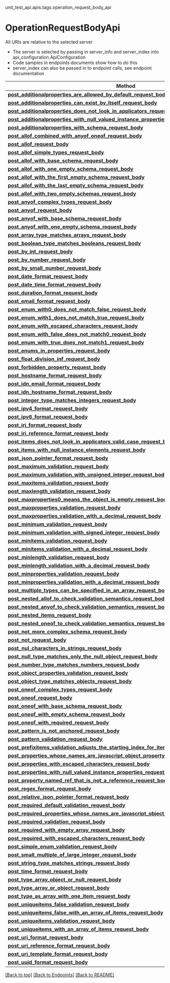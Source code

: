 <a name="top"></a>
unit_test_api.apis.tags.operation_request_body_api
# OperationRequestBodyApi

All URIs are relative to the selected server
- The server is selected by passing in server_info and server_index into api_configuration.ApiConfiguration
- Code samples in endpoints documents show how to do this
- server_index can also be passed in to endpoint calls, see endpoint documentation

Method | Description
------ | -------------
[**post_additionalproperties_are_allowed_by_default_request_body**](../../paths/request_body_post_additionalproperties_are_allowed_by_default_request_body/post.md) | 
[**post_additionalproperties_can_exist_by_itself_request_body**](../../paths/request_body_post_additionalproperties_can_exist_by_itself_request_body/post.md) | 
[**post_additionalproperties_does_not_look_in_applicators_request_body**](../../paths/request_body_post_additionalproperties_does_not_look_in_applicators_request_body/post.md) | 
[**post_additionalproperties_with_null_valued_instance_properties_request_body**](../../paths/request_body_post_additionalproperties_with_null_valued_instance_properties_request_body/post.md) | 
[**post_additionalproperties_with_schema_request_body**](../../paths/request_body_post_additionalproperties_with_schema_request_body/post.md) | 
[**post_allof_combined_with_anyof_oneof_request_body**](../../paths/request_body_post_allof_combined_with_anyof_oneof_request_body/post.md) | 
[**post_allof_request_body**](../../paths/request_body_post_allof_request_body/post.md) | 
[**post_allof_simple_types_request_body**](../../paths/request_body_post_allof_simple_types_request_body/post.md) | 
[**post_allof_with_base_schema_request_body**](../../paths/request_body_post_allof_with_base_schema_request_body/post.md) | 
[**post_allof_with_one_empty_schema_request_body**](../../paths/request_body_post_allof_with_one_empty_schema_request_body/post.md) | 
[**post_allof_with_the_first_empty_schema_request_body**](../../paths/request_body_post_allof_with_the_first_empty_schema_request_body/post.md) | 
[**post_allof_with_the_last_empty_schema_request_body**](../../paths/request_body_post_allof_with_the_last_empty_schema_request_body/post.md) | 
[**post_allof_with_two_empty_schemas_request_body**](../../paths/request_body_post_allof_with_two_empty_schemas_request_body/post.md) | 
[**post_anyof_complex_types_request_body**](../../paths/request_body_post_anyof_complex_types_request_body/post.md) | 
[**post_anyof_request_body**](../../paths/request_body_post_anyof_request_body/post.md) | 
[**post_anyof_with_base_schema_request_body**](../../paths/request_body_post_anyof_with_base_schema_request_body/post.md) | 
[**post_anyof_with_one_empty_schema_request_body**](../../paths/request_body_post_anyof_with_one_empty_schema_request_body/post.md) | 
[**post_array_type_matches_arrays_request_body**](../../paths/request_body_post_array_type_matches_arrays_request_body/post.md) | 
[**post_boolean_type_matches_booleans_request_body**](../../paths/request_body_post_boolean_type_matches_booleans_request_body/post.md) | 
[**post_by_int_request_body**](../../paths/request_body_post_by_int_request_body/post.md) | 
[**post_by_number_request_body**](../../paths/request_body_post_by_number_request_body/post.md) | 
[**post_by_small_number_request_body**](../../paths/request_body_post_by_small_number_request_body/post.md) | 
[**post_date_format_request_body**](../../paths/request_body_post_date_format_request_body/post.md) | 
[**post_date_time_format_request_body**](../../paths/request_body_post_date_time_format_request_body/post.md) | 
[**post_duration_format_request_body**](../../paths/request_body_post_duration_format_request_body/post.md) | 
[**post_email_format_request_body**](../../paths/request_body_post_email_format_request_body/post.md) | 
[**post_enum_with0_does_not_match_false_request_body**](../../paths/request_body_post_enum_with0_does_not_match_false_request_body/post.md) | 
[**post_enum_with1_does_not_match_true_request_body**](../../paths/request_body_post_enum_with1_does_not_match_true_request_body/post.md) | 
[**post_enum_with_escaped_characters_request_body**](../../paths/request_body_post_enum_with_escaped_characters_request_body/post.md) | 
[**post_enum_with_false_does_not_match0_request_body**](../../paths/request_body_post_enum_with_false_does_not_match0_request_body/post.md) | 
[**post_enum_with_true_does_not_match1_request_body**](../../paths/request_body_post_enum_with_true_does_not_match1_request_body/post.md) | 
[**post_enums_in_properties_request_body**](../../paths/request_body_post_enums_in_properties_request_body/post.md) | 
[**post_float_division_inf_request_body**](../../paths/request_body_post_float_division_inf_request_body/post.md) | 
[**post_forbidden_property_request_body**](../../paths/request_body_post_forbidden_property_request_body/post.md) | 
[**post_hostname_format_request_body**](../../paths/request_body_post_hostname_format_request_body/post.md) | 
[**post_idn_email_format_request_body**](../../paths/request_body_post_idn_email_format_request_body/post.md) | 
[**post_idn_hostname_format_request_body**](../../paths/request_body_post_idn_hostname_format_request_body/post.md) | 
[**post_integer_type_matches_integers_request_body**](../../paths/request_body_post_integer_type_matches_integers_request_body/post.md) | 
[**post_ipv4_format_request_body**](../../paths/request_body_post_ipv4_format_request_body/post.md) | 
[**post_ipv6_format_request_body**](../../paths/request_body_post_ipv6_format_request_body/post.md) | 
[**post_iri_format_request_body**](../../paths/request_body_post_iri_format_request_body/post.md) | 
[**post_iri_reference_format_request_body**](../../paths/request_body_post_iri_reference_format_request_body/post.md) | 
[**post_items_does_not_look_in_applicators_valid_case_request_body**](../../paths/request_body_post_items_does_not_look_in_applicators_valid_case_request_body/post.md) | 
[**post_items_with_null_instance_elements_request_body**](../../paths/request_body_post_items_with_null_instance_elements_request_body/post.md) | 
[**post_json_pointer_format_request_body**](../../paths/request_body_post_json_pointer_format_request_body/post.md) | 
[**post_maximum_validation_request_body**](../../paths/request_body_post_maximum_validation_request_body/post.md) | 
[**post_maximum_validation_with_unsigned_integer_request_body**](../../paths/request_body_post_maximum_validation_with_unsigned_integer_request_body/post.md) | 
[**post_maxitems_validation_request_body**](../../paths/request_body_post_maxitems_validation_request_body/post.md) | 
[**post_maxlength_validation_request_body**](../../paths/request_body_post_maxlength_validation_request_body/post.md) | 
[**post_maxproperties0_means_the_object_is_empty_request_body**](../../paths/request_body_post_maxproperties0_means_the_object_is_empty_request_body/post.md) | 
[**post_maxproperties_validation_request_body**](../../paths/request_body_post_maxproperties_validation_request_body/post.md) | 
[**post_maxproperties_validation_with_a_decimal_request_body**](../../paths/request_body_post_maxproperties_validation_with_a_decimal_request_body/post.md) | 
[**post_minimum_validation_request_body**](../../paths/request_body_post_minimum_validation_request_body/post.md) | 
[**post_minimum_validation_with_signed_integer_request_body**](../../paths/request_body_post_minimum_validation_with_signed_integer_request_body/post.md) | 
[**post_minitems_validation_request_body**](../../paths/request_body_post_minitems_validation_request_body/post.md) | 
[**post_minitems_validation_with_a_decimal_request_body**](../../paths/request_body_post_minitems_validation_with_a_decimal_request_body/post.md) | 
[**post_minlength_validation_request_body**](../../paths/request_body_post_minlength_validation_request_body/post.md) | 
[**post_minlength_validation_with_a_decimal_request_body**](../../paths/request_body_post_minlength_validation_with_a_decimal_request_body/post.md) | 
[**post_minproperties_validation_request_body**](../../paths/request_body_post_minproperties_validation_request_body/post.md) | 
[**post_minproperties_validation_with_a_decimal_request_body**](../../paths/request_body_post_minproperties_validation_with_a_decimal_request_body/post.md) | 
[**post_multiple_types_can_be_specified_in_an_array_request_body**](../../paths/request_body_post_multiple_types_can_be_specified_in_an_array_request_body/post.md) | 
[**post_nested_allof_to_check_validation_semantics_request_body**](../../paths/request_body_post_nested_allof_to_check_validation_semantics_request_body/post.md) | 
[**post_nested_anyof_to_check_validation_semantics_request_body**](../../paths/request_body_post_nested_anyof_to_check_validation_semantics_request_body/post.md) | 
[**post_nested_items_request_body**](../../paths/request_body_post_nested_items_request_body/post.md) | 
[**post_nested_oneof_to_check_validation_semantics_request_body**](../../paths/request_body_post_nested_oneof_to_check_validation_semantics_request_body/post.md) | 
[**post_not_more_complex_schema_request_body**](../../paths/request_body_post_not_more_complex_schema_request_body/post.md) | 
[**post_not_request_body**](../../paths/request_body_post_not_request_body/post.md) | 
[**post_nul_characters_in_strings_request_body**](../../paths/request_body_post_nul_characters_in_strings_request_body/post.md) | 
[**post_null_type_matches_only_the_null_object_request_body**](../../paths/request_body_post_null_type_matches_only_the_null_object_request_body/post.md) | 
[**post_number_type_matches_numbers_request_body**](../../paths/request_body_post_number_type_matches_numbers_request_body/post.md) | 
[**post_object_properties_validation_request_body**](../../paths/request_body_post_object_properties_validation_request_body/post.md) | 
[**post_object_type_matches_objects_request_body**](../../paths/request_body_post_object_type_matches_objects_request_body/post.md) | 
[**post_oneof_complex_types_request_body**](../../paths/request_body_post_oneof_complex_types_request_body/post.md) | 
[**post_oneof_request_body**](../../paths/request_body_post_oneof_request_body/post.md) | 
[**post_oneof_with_base_schema_request_body**](../../paths/request_body_post_oneof_with_base_schema_request_body/post.md) | 
[**post_oneof_with_empty_schema_request_body**](../../paths/request_body_post_oneof_with_empty_schema_request_body/post.md) | 
[**post_oneof_with_required_request_body**](../../paths/request_body_post_oneof_with_required_request_body/post.md) | 
[**post_pattern_is_not_anchored_request_body**](../../paths/request_body_post_pattern_is_not_anchored_request_body/post.md) | 
[**post_pattern_validation_request_body**](../../paths/request_body_post_pattern_validation_request_body/post.md) | 
[**post_prefixitems_validation_adjusts_the_starting_index_for_items_request_body**](../../paths/request_body_post_prefixitems_validation_adjusts_the_starting_index_for_items_request_body/post.md) | 
[**post_properties_whose_names_are_javascript_object_property_names_request_body**](../../paths/request_body_post_properties_whose_names_are_javascript_object_property_names_request_body/post.md) | 
[**post_properties_with_escaped_characters_request_body**](../../paths/request_body_post_properties_with_escaped_characters_request_body/post.md) | 
[**post_properties_with_null_valued_instance_properties_request_body**](../../paths/request_body_post_properties_with_null_valued_instance_properties_request_body/post.md) | 
[**post_property_named_ref_that_is_not_a_reference_request_body**](../../paths/request_body_post_property_named_ref_that_is_not_a_reference_request_body/post.md) | 
[**post_regex_format_request_body**](../../paths/request_body_post_regex_format_request_body/post.md) | 
[**post_relative_json_pointer_format_request_body**](../../paths/request_body_post_relative_json_pointer_format_request_body/post.md) | 
[**post_required_default_validation_request_body**](../../paths/request_body_post_required_default_validation_request_body/post.md) | 
[**post_required_properties_whose_names_are_javascript_object_property_names_request_body**](../../paths/request_body_post_required_properties_whose_names_are_javascript_object_property_names_request_body/post.md) | 
[**post_required_validation_request_body**](../../paths/request_body_post_required_validation_request_body/post.md) | 
[**post_required_with_empty_array_request_body**](../../paths/request_body_post_required_with_empty_array_request_body/post.md) | 
[**post_required_with_escaped_characters_request_body**](../../paths/request_body_post_required_with_escaped_characters_request_body/post.md) | 
[**post_simple_enum_validation_request_body**](../../paths/request_body_post_simple_enum_validation_request_body/post.md) | 
[**post_small_multiple_of_large_integer_request_body**](../../paths/request_body_post_small_multiple_of_large_integer_request_body/post.md) | 
[**post_string_type_matches_strings_request_body**](../../paths/request_body_post_string_type_matches_strings_request_body/post.md) | 
[**post_time_format_request_body**](../../paths/request_body_post_time_format_request_body/post.md) | 
[**post_type_array_object_or_null_request_body**](../../paths/request_body_post_type_array_object_or_null_request_body/post.md) | 
[**post_type_array_or_object_request_body**](../../paths/request_body_post_type_array_or_object_request_body/post.md) | 
[**post_type_as_array_with_one_item_request_body**](../../paths/request_body_post_type_as_array_with_one_item_request_body/post.md) | 
[**post_uniqueitems_false_validation_request_body**](../../paths/request_body_post_uniqueitems_false_validation_request_body/post.md) | 
[**post_uniqueitems_false_with_an_array_of_items_request_body**](../../paths/request_body_post_uniqueitems_false_with_an_array_of_items_request_body/post.md) | 
[**post_uniqueitems_validation_request_body**](../../paths/request_body_post_uniqueitems_validation_request_body/post.md) | 
[**post_uniqueitems_with_an_array_of_items_request_body**](../../paths/request_body_post_uniqueitems_with_an_array_of_items_request_body/post.md) | 
[**post_uri_format_request_body**](../../paths/request_body_post_uri_format_request_body/post.md) | 
[**post_uri_reference_format_request_body**](../../paths/request_body_post_uri_reference_format_request_body/post.md) | 
[**post_uri_template_format_request_body**](../../paths/request_body_post_uri_template_format_request_body/post.md) | 
[**post_uuid_format_request_body**](../../paths/request_body_post_uuid_format_request_body/post.md) | 

[[Back to top]](#top) [[Back to Endpoints]](../../../README.md#Endpoints) [[Back to README]](../../../README.md)
